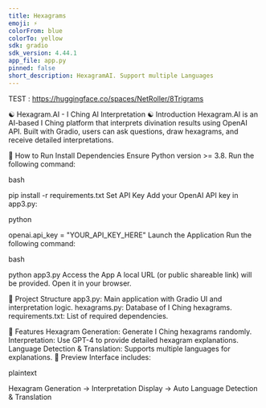```yaml
---
title: Hexagrams
emoji: ⚡
colorFrom: blue
colorTo: yellow
sdk: gradio
sdk_version: 4.44.1
app_file: app.py
pinned: false
short_description: HexagramAI. Support multiple Languages
---
```


TEST : https://huggingface.co/spaces/NetRoller/8Trigrams



☯️ Hexagram.AI - I Ching AI Interpretation ☯️
Introduction
Hexagram.AI is an AI-based I Ching platform that interprets divination results using OpenAI API. Built with Gradio, users can ask questions, draw hexagrams, and receive detailed interpretations.

🚀 How to Run
Install Dependencies
Ensure Python version >= 3.8. Run the following command:

bash

pip install -r requirements.txt
Set API Key
Add your OpenAI API key in app3.py:

python

openai.api_key = "YOUR_API_KEY_HERE"
Launch the Application
Run the following command:

bash

python app3.py
Access the App
A local URL (or public shareable link) will be provided. Open it in your browser.

📂 Project Structure
app3.py: Main application with Gradio UI and interpretation logic.
hexagrams.py: Database of I Ching hexagrams.
requirements.txt: List of required dependencies.

🌟 Features
Hexagram Generation: Generate I Ching hexagrams randomly.
Interpretation: Use GPT-4 to provide detailed hexagram explanations.
Language Detection & Translation: Supports multiple languages for explanations.
📸 Preview
Interface includes:

plaintext

Hexagram Generation → Interpretation Display → Auto Language Detection & Translation
